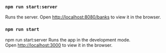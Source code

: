 ### `npm run start:server` 
Runs the server.
Open [http://localhost:8080/banks](http://localhost:8080/banks) to view it in the browser.

### `npm run start`
npm run start:server
Runs the app in the development mode.\
Open [http://localhost:3000](http://localhost:3000) to view it in the browser.
